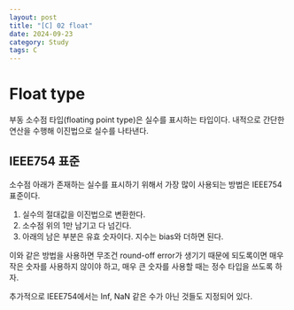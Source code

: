 ```yaml
---
layout: post
title: "[C] 02 float"
date: 2024-09-23
category: Study
tags: C
---
```

# Float type

부동 소수점 타입(floating point type)은 실수를 표시하는 타입이다. 내적으로 간단한 연산을 수행해 이진법으로 실수를 나타낸다. 

## IEEE754 표준

소수점 아래가 존재하는 실수를 표시하기 위해서 가장 많이 사용되는 방법은 IEEE754 표준이다. 

1. 실수의 절대값을 이진법으로 변환한다. 
2. 소수점 위의 1만 남기고 다 넘긴다.
3. 아래의 남은 부분은 유효 숫자이다. 지수는 bias와 더하면 된다. 
   
이와 같은 방법을 사용하면 무조건 round-off error가 생기기 때문에 되도록이면 매우 작은 숫자를 사용하지 않이야 하고, 매우 큰 숫자를 사용할 때는 정수 타입을 쓰도록 하자. 

추가적으로 IEEE754에서는 Inf, NaN 같은 수가 아닌 것들도 지정되어 있다.


